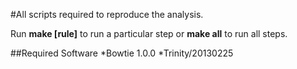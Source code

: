#All scripts required to reproduce the analysis.

Run __make [rule]__ to run a particular step or __make all__ to run all steps.

##Required Software
*Bowtie 1.0.0
*Trinity/20130225
